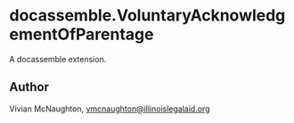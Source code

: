 # docassemble.VoluntaryAcknowledgementOfParentage

A docassemble extension.

## Author

Vivian McNaughton, vmcnaughton@illinoislegalaid.org

